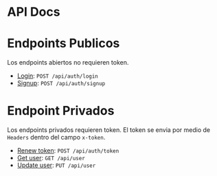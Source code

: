 # API Docs

# Endpoints Publicos

Los endpoints abiertos no requieren token.

- [Login](./docs/login.md): `POST /api/auth/login`
- [Signup](./docs/signup.md): `POST /api/auth/signup`

# Endpoint Privados

Los endpoints privados requieren token. El token se envia por medio de `Headers` dentro del campo `x-token`.

- [Renew token](./docs/renew.md): `POST /api/auth/token`
- [Get user](./docs/get-user.md): `GET /api/user`
- [Update user](./docs/update-user.md): `PUT /api/user`
